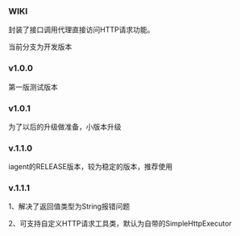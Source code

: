 ### WIKI

封装了接口调用代理直接访问HTTP请求功能。

当前分支为开发版本
### v1.0.0
第一版测试版本

### v1.0.1
为了以后的升级做准备，小版本升级

### v.1.1.0
iagent的RELEASE版本，较为稳定的版本，推荐使用

### v.1.1.1
1、解决了返回值类型为String报错问题

2、可支持自定义HTTP请求工具类，默认为自带的SimpleHttpExecutor
